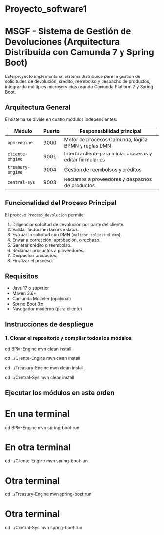# Proyecto_software1
# MSGF - Sistema de Gestión de Devoluciones (Arquitectura Distribuida con Camunda 7 y Spring Boot)

Este proyecto implementa un sistema distribuido para la gestión de solicitudes de devolución, crédito, reembolso y despacho de productos, integrando múltiples microservicios usando Camunda Platform 7 y Spring Boot.

##  Arquitectura General

El sistema se divide en cuatro módulos independientes:

| Módulo             | Puerto | Responsabilidad principal                                  |
|--------------------|--------|-------------------------------------------------------------|
| `bpm-engine`        | 9000   | Motor de procesos Camunda, lógica BPMN y reglas DMN        |
| `cliente-engine`    | 9001   | Interfaz cliente para iniciar procesos y editar formularios |
| `treasury-engine`   | 9004   | Gestión de reembolsos y créditos                           |
| `central-sys`       | 9003   | Reclamos a proveedores y despachos de productos            |

## Funcionalidad del Proceso Principal

El proceso `Proceso_devolucion` permite:

1. Diligenciar solicitud de devolución por parte del cliente.
2. Validar factura en base de datos.
3. Evaluar la solicitud con DMN (`validar_solicitud.dmn`).
4. Enviar a corrección, aprobación, o rechazo.
5. Generar crédito o reembolso.
6. Reclamar productos a proveedores.
7. Despachar productos.
8. Finalizar el proceso.

##  Requisitos

- Java 17 o superior  
- Maven 3.6+  
- Camunda Modeler (opcional)  
- Spring Boot 3.x  
- Navegador moderno (para cliente)

##  Instrucciones de despliegue

### 1. Clonar el repositorio y compilar todos los módulos


cd BPM-Engine
mvn clean install

cd ../Cliente-Engine
mvn clean install

cd ../Treasury-Engine
mvn clean install

cd ../Central-Sys
mvn clean install

## Ejecutar los módulos en este orden

# En una terminal
cd BPM-Engine
mvn spring-boot:run

# En otra terminal
cd ../Cliente-Engine
mvn spring-boot:run

# Otra terminal
cd ../Treasury-Engine
mvn spring-boot:run

# Otra terminal
cd ../Central-Sys
mvn spring-boot:run
